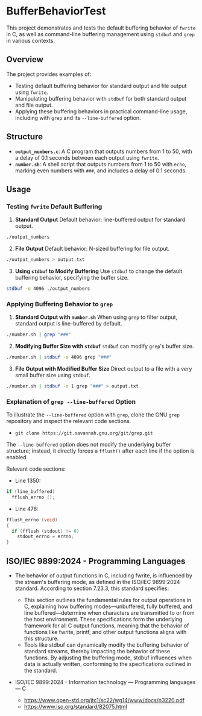 ﻿# BufferBehaviorTest

This project demonstrates and tests the default buffering behavior of `fwrite`
in C, as well as command-line buffering management using `stdbuf` and `grep` in
various contexts.

## Overview

The project provides examples of:

- Testing default buffering behavior for standard output and file output using
  `fwrite`.
- Manipulating buffering behavior with `stdbuf` for both standard output and
  file output.
- Applying these buffering behaviors in practical command-line usage, including
  with `grep` and its `--line-buffered` option.

## Structure

- **`output_numbers.c`**: A C program that outputs numbers from 1 to 50, with a
  delay of 0.1 seconds between each output using `fwrite`.
- **`number.sh`**: A shell script that outputs numbers from 1 to 50 with `echo`,
  marking even numbers with `###`, and includes a delay of 0.1 seconds.

## Usage

### Testing `fwrite` Default Buffering

1. **Standard Output** Default behavior: line-buffered output for standard
   output.

```bash
./output_numbers
```

2. **File Output** Default behavior: N-sized buffering for file output.

```bash
./output_numbers > output.txt
```

3. **Using `stdbuf` to Modify Buffering** Use `stdbuf` to change the default
   buffering behavior, specifying the buffer size.

```bash
stdbuf -o 4096 ./output_numbers
```

### Applying Buffering Behavior to `grep`

1. **Standard Output with `number.sh`** When using `grep` to filter output,
   standard output is line-buffered by default.

```bash
./number.sh | grep "###"
```

2. **Modifying Buffer Size with `stdbuf`** `stdbuf` can modify `grep`'s buffer
   size.

```bash
./number.sh | stdbuf -o 4096 grep "###"
```

3. **File Output with Modified Buffer Size** Direct output to a file with a very
   small buffer size using `stdbuf`.

```bash
./number.sh | stdbuf -o 1 grep "###" > output.txt
```

### Explanation of `grep --line-buffered` Option

To illustrate the `--line-buffered` option with `grep`, clone the GNU `grep`
repository and inspect the relevant code sections.

- `git clone https://git.savannah.gnu.org/git/grep.git`

The `--line-buffered` option does not modify the underlying buffer structure;
instead, it directly forces a `fflush()` after each line if the option is
enabled.

Relevant code sections:

- Line 1350:

```c
if (line_buffered)
  fflush_errno ();
```

- Line 478:

```c
fflush_errno (void)
{
  if (fflush (stdout) != 0)
    stdout_errno = errno;
}
```

## ISO/IEC 9899:2024 - Programming Languages

- The behavior of output functions in C, including fwrite, is influenced by the
  stream's buffering mode, as defined in the ISO/IEC 9899:2024 standard.
  According to section 7.23.3, this standard specifies:
  - This section outlines the fundamental rules for output operations in C,
    explaining how buffering modes—unbuffered, fully buffered, and line
    buffered—determine when characters are transmitted to or from the host
    environment. These specifications form the underlying framework for all C
    output functions, meaning that the behavior of functions like fwrite,
    printf, and other output functions aligns with this structure.
  - Tools like stdbuf can dynamically modify the buffering behavior of standard
    streams, thereby impacting the behavior of these functions. By adjusting the
    buffering mode, stdbuf influences when data is actually written, conforming
    to the specifications outlined in the standard.

- ISO/IEC 9899:2024 - Information technology — Programming languages — C
  - https://www.open-std.org/jtc1/sc22/wg14/www/docs/n3220.pdf
  - https://www.iso.org/standard/82075.html
